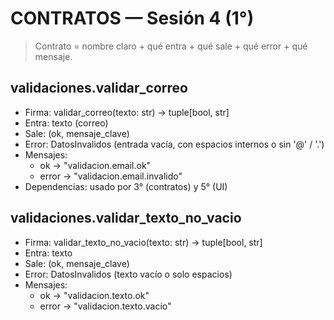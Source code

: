 # CONTRATOS — Sesión 4 (1°)
> Contrato = nombre claro + qué entra + qué sale + qué error + qué mensaje.

## validaciones.validar_correo
- Firma: validar_correo(texto: str) -> tuple[bool, str]
- Entra: texto (correo)
- Sale: (ok, mensaje_clave)
- Error: DatosInvalidos (entrada vacía, con espacios internos o sin '@' / '.')
- Mensajes:
  - ok    -> "validacion.email.ok"
  - error -> "validacion.email.invalido"
- Dependencias: usado por 3° (contratos) y 5° (UI)

## validaciones.validar_texto_no_vacio
- Firma: validar_texto_no_vacio(texto: str) -> tuple[bool, str]
- Entra: texto
- Sale: (ok, mensaje_clave)
- Error: DatosInvalidos (texto vacío o solo espacios)
- Mensajes:
  - ok    -> "validacion.texto.ok"
  - error -> "validacion.texto.vacio"
